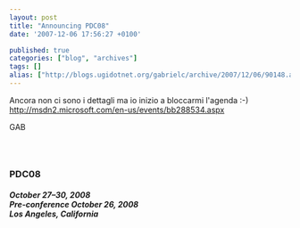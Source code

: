 ```yaml
---
layout: post
title: "Announcing PDC08"
date: '2007-12-06 17:56:27 +0100'

published: true
categories: ["blog", "archives"]
tags: []
alias: ["http://blogs.ugidotnet.org/gabrielc/archive/2007/12/06/90148.aspx"]
---
```


<!-- more -->

<p>Ancora non ci sono i dettagli ma io inizio a bloccarmi l'agenda :-) <a title="http://msdn2.microsoft.com/en-us/events/bb288534.aspx" href="http://msdn2.microsoft.com/en-us/events/bb288534.aspx">http://msdn2.microsoft.com/en-us/events/bb288534.aspx</a></p>  <p>GAB</p>  <h3> </h3>  <h3>PDC08</h3>  <h5>October 27–30, 2008    <br />Pre-conference October 26, 2008     <br />Los Angeles, California</h5>
